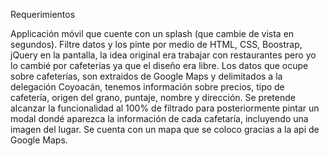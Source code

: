 Requerimientos

Applicación móvil que cuente con un splash (que cambie de vista en segundos).
Filtre datos y los pinte por medio de HTML, CSS, Boostrap, jQuery en la pantalla, la idea original era trabajar con restaurantes pero yo lo cambié por cafeterías ya que el diseño era libre.
Los datos que ocupe sobre cafeterías, son extraidos de Google Maps y delimitados a la delegación Coyoacán, tenemos información sobre precios, tipo de cafetería, origen del grano, puntaje, nombre y dirección.
Se pretende alcanzar la funcionalidad al 100% de filtrado para posteriormente pintar un modal dondé aparezca la información de cada cafetaría, incluyendo una imagen del lugar.
Se cuenta con un mapa que se coloco gracias a la api de Google Maps.
